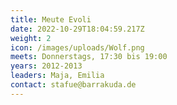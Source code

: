 ```yaml
---
title: Meute Evoli
date: 2022-10-29T18:04:59.217Z
weight: 2
icon: /images/uploads/Wolf.png
meets: Donnerstags, 17:30 bis 19:00
years: 2012-2013
leaders: Maja, Emilia
contact: stafue@barrakuda.de
---
```

